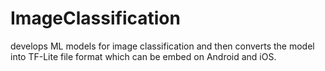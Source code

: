# ImageClassification
develops ML models for image classification and then converts the model into TF-Lite file format which can be embed on Android and iOS.

